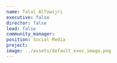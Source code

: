 ```yaml
---
name: Talal AlTowijri
executive: false
director: false
lead: false
community_manager:   
position: Social Media
project:  
image: ../assets/default_exec_image.png
---
```

